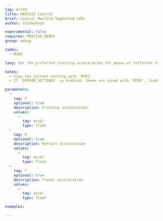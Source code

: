 ```yaml
---
tag: m7219
title: MAX7219 Control
brief: Control Max7219 Segmented LEDs
author: thinkyhead

experimental: false
requires: MAX7219_DEBUG
group: debug

codes:
  - M204

long: Set the preferred starting acceleration for moves of different types.

notes:
  - View the current setting with `M503`.
  - If `EEPROM_SETTINGS` is enabled, these are saved with `M500`, loaded with `M501`, and reset with `M502`.

parameters:
  -
    tag: P
    optional: true
    description: Printing acceleration.
    values:
      -
        tag: accel
        type: float
  -
    tag: R
    optional: true
    description: Retract acceleration
    values:
      -
        tag: accel
        type: float
  -
    tag: T
    optional: true
    description: Travel acceleration
    values:
      -
        tag: accel
        type: float

examples:

---
```

